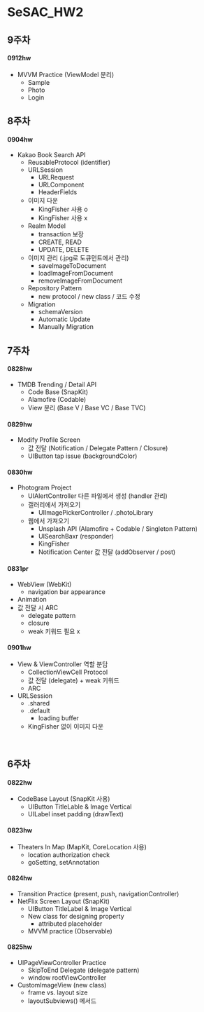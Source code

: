 # SeSAC_HW2

## 9주차
#### 0912hw
- MVVM Practice (ViewModel 분리)
    - Sample
    - Photo
    - Login

## 8주차
#### 0904hw
- Kakao Book Search API
    - ReusableProtocol (identifier)
    - URLSession
        - URLRequest
        - URLComponent
        - HeaderFields
    - 이미지 다운
        - KingFisher 사용 o
        - KingFisher 사용 x
    - Realm Model
        - transaction 보장
        - CREATE, READ
        - UPDATE, DELETE
    - 이미지 관리 (.jpg로 도큐먼트에서 관리)
        - saveImageToDocument
        - loadImageFromDocument
        - removeImageFromDocument
    - Repository Pattern
        - new protocol / new class / 코드 수정
    - Migration
        - schemaVersion
        - Automatic Update
        - Manually Migration




## 7주차
#### 0828hw
- TMDB Trending / Detail API
    - Code Base (SnapKit)
    - Alamofire (Codable)
    - View 분리 (Base V / Base VC / Base TVC)

#### 0829hw
- Modify Profile Screen
    - 값 전달 (Notification / Delegate Pattern / Closure)
    - UIButton tap issue (backgroundColor)

#### 0830hw
- Photogram Project
    - UIAlertController 다른 파일에서 생성 (handler 관리)
    - 갤러리에서 가져오기
        - UIImagePickerController / .photoLibrary
    - 웹에서 가져오기
        - Unsplash API (Alamofire + Codable / Singleton Pattern) 
        - UISearchBaxr (responder)
        - KingFisher
        - Notification Center 값 전달 (addObserver / post)

#### 0831pr
- WebView (WebKit)
    - navigation bar appearance
- Animation
- 값 전달 시 ARC
    - delegate pattern
    - closure
    - weak 키워드 필요 x


#### 0901hw
- View & ViewController 역할 분담
    - CollectionViewCell Protocol
    - 값 전달 (delegate) + weak 키워드
    - ARC
- URLSession
    - .shared
    - .default
        - loading buffer
    - KingFisher 없이 이미지 다운
 
<br>

## 6주차
#### 0822hw
- CodeBase Layout (SnapKit 사용)
    - UIButton TitleLable & Image Vertical
    - UILabel inset padding (drawText)   

#### 0823hw
- Theaters In Map (MapKit, CoreLocation 사용)
    - location authorization check
    - goSetting, setAnnotation
       

#### 0824hw
- Transition Practice (present, push, navigationController)
- NetFlix Screen Layout (SnapKit)
    - UIButton TitleLabel & Image Vertical
    - New class for designing property
        - attributed placeholder
    - MVVM practice (Observable)

#### 0825hw
- UIPageViewController Practice
    - SkipToEnd Delegate (delegate pattern)
    - window rootViewController
- CustomImageView (new class)
    - frame vs. layout size
    - layoutSubviews() 메서드